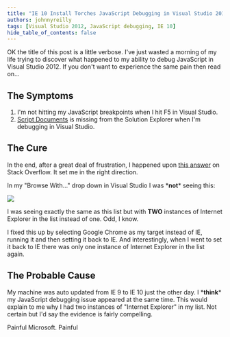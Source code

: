 ```yaml
---
title: "IE 10 Install Torches JavaScript Debugging in Visual Studio 2012 Through Auto Update (Probably)"
authors: johnnyreilly
tags: [Visual Studio 2012, JavaScript debugging, IE 10]
hide_table_of_contents: false
---
```

OK the title of this post is a little verbose. I've just wasted a morning of my life trying to discover what happened to my ability to debug JavaScript in Visual Studio 2012. If you don't want to experience the same pain then read on...

 ## The Symptoms

1. I'm not hitting my JavaScript breakpoints when I hit F5 in Visual Studio.
2. [Script Documents](http://msdn.microsoft.com/en-us/library/bb385621.aspx) is missing from the Solution Explorer when I'm debugging in Visual Studio.



## The Cure

In the end, after a great deal of frustration, I happened upon [this answer](http://stackoverflow.com/a/15908391/761388) on Stack Overflow. It set me in the right direction.

In my "Browse With..." drop down in Visual Studio I was \***not**\* seeing this:

![](http://3.bp.blogspot.com/-iRgBxdxUrkU/UW6csypEd3I/AAAAAAAAAaY/rNK6N79GT6k/s320/BrowseWith.png)

I was seeing exactly the same as this list but with **TWO** instances of Internet Explorer in the list instead of one. Odd, I know.

I fixed this up by selecting Google Chrome as my target instead of IE, running it and then setting it back to IE. And interestingly, when I went to set it back to IE there was only one instance of Internet Explorer in the list again.

## The Probable Cause

My machine was auto updated from IE 9 to IE 10 just the other day. I \***think**\* my JavaScript debugging issue appeared at the same time. This would explain to me why I had two instances of "Internet Explorer" in my list. Not certain but I'd say the evidence is fairly compelling.

Painful Microsoft. Painful


